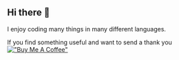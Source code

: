 ## Hi there 👋
I enjoy coding many things in many different languages.

If you find something useful and want to send a thank you
[!["Buy Me A Coffee"](https://www.buymeacoffee.com/assets/img/custom_images/orange_img.png)](https://coff.ee/bencegellef)
<!--
**blackout358/blackout358** is a ✨ _special_ ✨ repository because its `README.md` (this file) appears on your GitHub profile.

Here are some ideas to get you started:

- 🔭 I’m currently working on ...
- 🌱 I’m currently learning ...
- 👯 I’m looking to collaborate on ...
- 🤔 I’m looking for help with ...
- 💬 Ask me about ...
- 📫 How to reach me: ...
- 😄 Pronouns: ...
- ⚡ Fun fact: ...
-->
